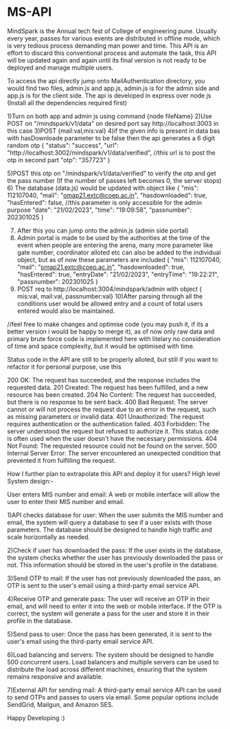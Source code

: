 # MS-API

MindSpark is the Annual tech fest of College of engineering pune.
Usually every year, passes for various events are distributed in offline mode, which is very tedious process demanding man power and time.
This API is an effort to discard this conventional process and automate the task, this API will be updated again and again until its final version is not
ready to be deployed and manage multiple users.

To access the api directly jump onto MailAuthentication directory, you would find two files, admin.js and app.js, admin.js is for the admin side and
app.js is for the client side.
The api is developed in express over node js (Install all the dependencies required first)

1)Turn on both app and admin js using command {node fileName}
2)Use POST on "/mindspark/v1/data" on desired port say http://localhost:3003 in this case
3)POST {mail:val,mis:val}
4)if the given info is present in data bas with hasDownloade parameter to be false then the api generates a 6 digit random otp
{
"status": "success",
"url": "http://localhost:3002/mindspark/v1/data/verified", //this url is to post the otp in second part
"otp": "357723"
}

5)POST this otp on "/mindspark/v1/data/verified" to verify the otp and get the pass number (If the number of passes left becomes 0, the server stops) 6) The database (data.js) would be updated with object like {
"mis": 112107040,
"mail": "omap21.extc@coep.ac.in",
"hasdownloaded": true,
"hasEntered": false, //this parameter is only accessible for the admin purpose
"date": "21/02/2023",
"time": "19:09:58",
"passnumber": 202301025
}

7. After this you can jump onto the admin.js (admin side portal)
8. Admin portal is made to be used by the authorities at the time of the event when people are entering the arena, many more parameter
   like gate number, coordinator alloted etc can also be added to the individual object, but as of now these parameters are included
   {
   "mis": 112107040,
   "mail": "omap21.extc@coep.ac.in",
   "hasdownloaded": true,
   "hasEntered": true,
   "entryDate": "21/02/2023",
   "entryTime": "19:22:21",
   "passnumber": 202301025
   }
9. POST req to http://localhost:3004/mindspark/admin with object
   { mis:val, mail:val, passnumber:val}
   10)After parsing through all the conditions user would be allowed entry and a count of total users entered would also be maintained.

//feel free to make changes and optimise code (you may push it, if its a better version i would be happy to merge it), as of now only raw data and
primary brute force code is implemented here with litelary no consideration of time and space complexity, but it would be optimised with time.

Status code in the API are still to be properly alloted, but still if you want to refactor it for personal purpose, use this

200 OK: The request has succeeded, and the response includes the requested data.
201 Created: The request has been fulfilled, and a new resource has been created.
204 No Content: The request has succeeded, but there is no response to be sent back.
400 Bad Request: The server cannot or will not process the request due to an error in the request, such as missing parameters or invalid data.
401 Unauthorized: The request requires authentication or the authentication failed.
403 Forbidden: The server understood the request but refused to authorize it. This status code is often used when the user doesn't have the necessary permissions.
404 Not Found: The requested resource could not be found on the server.
500 Internal Server Error: The server encountered an unexpected condition that prevented it from fulfilling the request.

How I further plan to extrapolate this API and deploy it for users?
High level System design:-

User enters MIS number and email: A web or mobile interface will allow the user to enter their MIS number and email.

1)API checks database for user: When the user submits the MIS number and email, the system will query a database to see if a user exists with those parameters. The database should be designed to handle high traffic and scale horizontally as needed.

2)Check if user has downloaded the pass: If the user exists in the database, the system checks whether the user has previously downloaded the pass or not. This information should be stored in the user's profile in the database.

3)Send OTP to mail: If the user has not previously downloaded the pass, an OTP is sent to the user's email using a third-party email service API.

4)Receive OTP and generate pass: The user will receive an OTP in their email, and will need to enter it into the web or mobile interface. If the OTP is correct, the system will generate a pass for the user and store it in their profile in the database.

5)Send pass to user: Once the pass has been generated, it is sent to the user's email using the third-party email service API.

6)Load balancing and servers: The system should be designed to handle 500 concurrent users. Load balancers and multiple servers can be used to distribute the load across different machines, ensuring that the system remains responsive and available.

7)External API for sending mail: A third-party email service API can be used to send OTPs and passes to users via email. Some popular options include SendGrid, Mailgun, and Amazon SES.

Happy Developing :)
